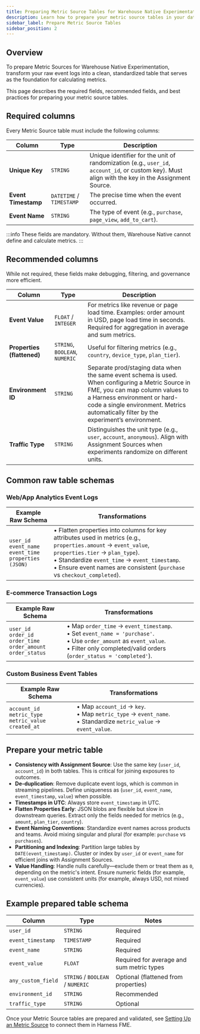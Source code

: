 ```yaml
---
title: Preparing Metric Source Tables for Warehouse Native Experimentation
description: Learn how to prepare your metric source tables in your data warehouse for Warehouse Native Experimentation.
sidebar_label: Prepare Metric Source Tables
sidebar_position: 2
---
```


<CTABanner
  buttonText="Request Access"
  title="Warehouse Native is in beta!"
  tagline="Get early access to run Harness FME experiments directly in your data warehouse."
  link="https://developer.harness.io/docs/feature-management-experimentation/fme-support"
  closable={true}
  target="_self"
/>

## Overview

To prepare Metric Sources for Warehouse Native Experimentation, transform your raw event logs into a clean, standardized table that serves as the foundation for calculating metrics. 

This page describes the required fields, recommended fields, and best practices for preparing your metric source tables.

## Required columns

Every <Tooltip id="fme.warehouse-native.metric-source">Metric Source</Tooltip> table must include the following columns:

| **Column**          | **Type**             | **Description**                                                                                                                                   |
| ------------------- | -------------------- | ------------------------------------------------------------------------------------------------------------------------------------------------- |
| **Unique Key**      | `STRING`               | Unique identifier for the unit of randomization (e.g., `user_id`, `account_id`, or custom key). Must align with the key in the Assignment Source. |
| **Event Timestamp** | `DATETIME` / `TIMESTAMP` | The precise time when the event occurred.                                                                                                         |
| **Event Name**      | `STRING`               | The type of event (e.g., `purchase`, `page_view`, `add_to_cart`).                                                                                 |

:::info
These fields are mandatory. Without them, Warehouse Native cannot define and calculate metrics.
:::

## Recommended columns

While not required, these fields make debugging, filtering, and governance more efficient.

| **Column**                 | **Type**                 | **Description**                                                                                                                                                                                                                                             |
| -------------------------- | ------------------------ | ----------------------------------------------------------------------------------------------------------------------------------------------------------------------------------------------------------------------------------------------------------- |
| **Event Value**            | `FLOAT` / `INTEGER`          | For metrics like revenue or page load time. Examples: order amount in USD, page load time in seconds. Required for aggregation in average and sum metrics.                                                                                                  |
| **Properties (flattened)** | `STRING`, `BOOLEAN`, `NUMERIC` | Useful for filtering metrics (e.g., `country`, `device_type`, `plan_tier`).                                                                                                                                                                                 |
| **Environment ID**         | `STRING`                   | Separate prod/staging data when the same event schema is used. When configuring a Metric Source in FME, you can map column values to a Harness environment or hard-code a single environment. Metrics automatically filter by the experiment’s environment. |
| **Traffic Type**           | `STRING`                   | Distinguishes the unit type (e.g., `user`, `account`, `anonymous`). Align with Assignment Sources when experiments randomize on different units.                                                                                                             |

## Common raw table schemas

### Web/App Analytics Event Logs

| **Example Raw Schema**                                                                                    | **Transformations**                                                                                                                                                                                                                |
| --------------------------------------------------------------------------------------------------------- | ---------------------------------------------------------------------------------------------------------------------------------------------------------------------------------------------------------------------------------- |
| `user_id`  <br /> `event_name`  <br /> `event_time`  <br /> `properties (JSON)` | • Flatten properties into columns for key attributes used in metrics (e.g., `properties.amount` → `event_value`, `properties.tier` → `plan_type`). <br /> • Standardize `event_time` → `event_timestamp`. <br /> • Ensure event names are consistent (`purchase` vs `checkout_completed`). |

### E-commerce Transaction Logs

| **Example Raw Schema**                                                                                    | **Transformations**                                                                                                                                                                                                                |
| --------------------------------------------------------------------------------------------------------- | ---------------------------------------------------------------------------------------------------------------------------------------------------------------------------------------------------------------------------------- |
| `user_id`  <br /> `order_id`  <br /> `order_time`  <br /> `order_amount` <br /> `order_status` | • Map `order_time` → `event_timestamp`. <br /> • Set `event_name = 'purchase'`. <br /> • Use `order_amount` as `event_value`. <br /> • Filter only completed/valid orders (`order_status = 'completed'`). |

### Custom Business Event Tables

| **Example Raw Schema**                                                                                    | **Transformations**                                                                                                                                                                                                                |
| --------------------------------------------------------------------------------------------------------- | ---------------------------------------------------------------------------------------------------------------------------------------------------------------------------------------------------------------------------------- |
| `account_id`  <br /> `metric_type`  <br /> `metric_value`  <br /> `created_at` | • Map `account_id` → `key`. <br /> • Map `metric_type` → `event_name`. <br /> • Standardize `metric_value` → `event_value`. |

## Prepare your metric table

- **Consistency with Assignment Source**: Use the same key (`user_id`, `account_id`) in both tables. This is critical for joining exposures to outcomes.
- **De-duplication**: Remove duplicate event logs, which is common in streaming pipelines. Define uniqueness as (`user_id`, `event_name`, `event_timestamp`, `value`) when possible.
- **Timestamps in UTC**: Always store `event_timestamp` in UTC.
- **Flatten Properties Early**: JSON blobs are flexible but slow in downstream queries. Extract only the fields needed for metrics (e.g., `amount`, `plan_tier`, `country`).
- **Event Naming Conventions**: Standardize event names across products and teams. Avoid mixing singular and plural (for example: `purchase` vs `purchases`).
- **Partitioning and Indexing**: Partition large tables by `DATE(event_timestamp)`. Cluster or index by `user_id` or `event_name` for efficient joins with Assignment Sources.
- **Value Handling**: Handle nulls carefully—exclude them or treat them as `0`, depending on the metric's intent. Ensure numeric fields (for example, `event_value`) use consistent units (for example, always USD, not mixed currencies).

## Example prepared table schema

| **Column**         | **Type**                   | **Notes**                                 |
| ------------------ | -------------------------- | ----------------------------------------- |
| `user_id`          | `STRING`                     | Required                                  |
| `event_timestamp`  | `TIMESTAMP`                  | Required                                  |
| `event_name`       | `STRING`                     | Required                                  |
| `event_value`      | `FLOAT`                      | Required for average and sum metric types |
| `any_custom_field` | `STRING` / `BOOLEAN` / `NUMERIC` | Optional (flattened from properties)      |
| `environment_id`   | `STRING`                     | Recommended                               |
| `traffic_type`     | `STRING`                     | Optional                                  |

Once your Metric Source tables are prepared and validated, see [Setting Up an Metric Source](/docs/feature-management-experimentation/warehouse-native/setup/) to connect them in Harness FME.